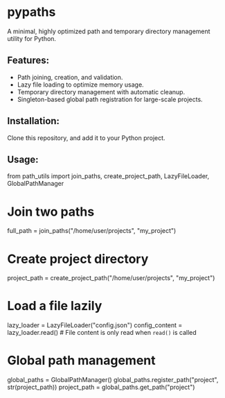 # pypaths
A minimal, highly optimized path and temporary directory management utility for Python.

## Features:
- Path joining, creation, and validation.
- Lazy file loading to optimize memory usage.
- Temporary directory management with automatic cleanup.
- Singleton-based global path registration for large-scale projects.

## Installation:
Clone this repository, and add it to your Python project.

## Usage:
from path_utils import join_paths, create_project_path, LazyFileLoader, GlobalPathManager

# Join two paths
full_path = join_paths("/home/user/projects", "my_project")

# Create project directory
project_path = create_project_path("/home/user/projects", "my_project")

# Load a file lazily
lazy_loader = LazyFileLoader("config.json")
config_content = lazy_loader.read()  # File content is only read when `read()` is called

# Global path management
global_paths = GlobalPathManager()
global_paths.register_path("project", str(project_path))
project_path = global_paths.get_path("project")